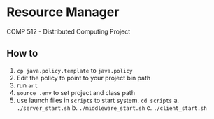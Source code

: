 # Resource Manager

COMP 512 - Distributed Computing Project

## How to
1. `cp java.policy.template` to `java.policy`
2. Edit the policy to point to your project bin path
3. run `ant`
4. `source .env` to set project and class path
5. use launch files in `scripts` to start system. `cd scripts`
    a. `./server_start.sh`
    b. `./middleware_start.sh`
    c. `./client_start.sh`
